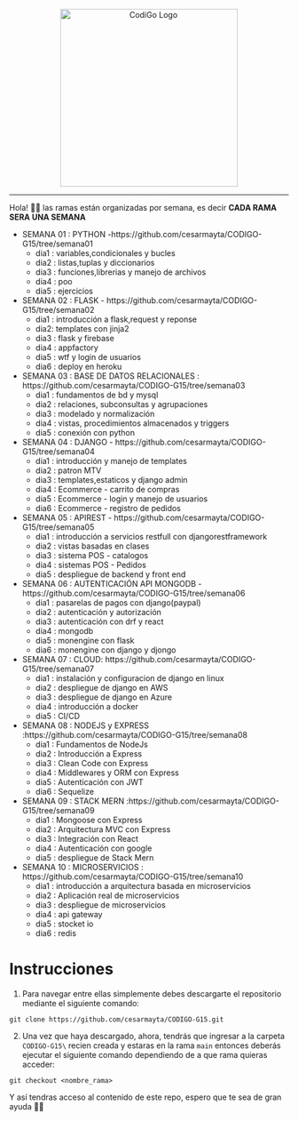 <p align="center">
  <a href="https://www.tecsup.edu.pe/desarrolloweb/" target="blank"><img src="https://www.tecsup.edu.pe/desarrolloweb/img/logo-cod.svg" width="320" alt="CodiGo Logo" /></a>
</p>

---

Hola! 👋🏻 las ramas están organizadas por semana, es decir **CADA RAMA SERA UNA SEMANA**

<ul>
  <li>SEMANA 01 : PYTHON  -https://github.com/cesarmayta/CODIGO-G15/tree/semana01
      <ul>
        <li>dia1 : variables,condicionales y bucles</li>
        <li>dia2 : listas,tuplas y diccionarios</li>
        <li>dia3 : funciones,librerias y manejo de archivos</li>
        <li>dia4 : poo</li>
        <li>dia5 : ejercicios</li>
      </ul>
  </li>
  <li>SEMANA 02 : FLASK - https://github.com/cesarmayta/CODIGO-G15/tree/semana02
      <ul>
        <li>dia1 : introducción a flask,request y reponse</li>
        <li>dia2: templates con jinja2</li>
        <li>dia3 : flask y firebase</li>
        <li>dia4 : appfactory</li>
        <li>dia5 : wtf y login de usuarios</li>
        <li>dia6 : deploy en heroku</li>
      </ul>
  </li>
  <li>SEMANA 03 : BASE DE DATOS RELACIONALES : https://github.com/cesarmayta/CODIGO-G15/tree/semana03
      <ul>
        <li>dia1 : fundamentos de bd y mysql</li>
        <li>dia2 : relaciones, subconsultas y agrupaciones</li>
        <li>dia3 : modelado y normalización</li>
        <li>dia4 : vistas, procedimientos almacenados y triggers</li>
        <li>dia5 : conexión con python</li>
      </ul>
  </li>
  <li>SEMANA 04 : DJANGO - https://github.com/cesarmayta/CODIGO-G15/tree/semana04
      <ul>
        <li>dia1 : introducción y manejo de templates</li>
        <li>dia2 : patron MTV</li>
        <li>dia3 : templates,estaticos y django admin</li>
        <li>dia4 : Ecommerce - carrito de compras</li>
        <li>dia5 : Ecommerce - login y manejo de usuarios</li>
        <li>dia6 : Ecommerce - registro de pedidos</li>
      </ul>
  </li>
  <li>SEMANA 05 : APIREST - https://github.com/cesarmayta/CODIGO-G15/tree/semana05
      <ul>
        <li>dia1 : introducción a servicios restfull con djangorestframework</li>
        <li>dia2 : vistas basadas en clases</li>
        <li>dia3 : sistema POS - catalogos</li>
        <li>dia4 : sistemas POS - Pedidos</li>
        <li>dia5 : despliegue de backend y front end</li>
      </ul>
  </li>
  <li>SEMANA 06 : AUTENTICACIÓN API MONGODB -https://github.com/cesarmayta/CODIGO-G15/tree/semana06
      <ul>
        <li>dia1 : pasarelas de pagos con django(paypal)</li>
        <li>dia2 : autenticación y autorización</li>
        <li>dia3 : autenticación con drf y react</li>
        <li>dia4 : mongodb</li>
        <li>dia5 : monengine con flask</li>
        <li>dia6 : monengine con django y djongo</li>
      </ul>
  </li>
  <li>SEMANA 07 : CLOUD: https://github.com/cesarmayta/CODIGO-G15/tree/semana07
      <ul>
        <li>dia1 : instalación y configuracion de django en linux</li>
        <li>dia2 : despliegue de django en AWS</li>
        <li>dia3 : despliegue de django en Azure</li>
        <li>dia4 : introducción a docker</li>
        <li>dia5 : CI/CD</li>
      </ul>
  </li>
  <li>SEMANA 08 : NODEJS y EXPRESS :https://github.com/cesarmayta/CODIGO-G15/tree/semana08
      <ul>
        <li>dia1 : Fundamentos de NodeJs</li>
        <li>dia2 : Introducción a Express</li>
        <li>dia3 : Clean Code con Express</li>
        <li>dia4 : Middlewares y ORM con Express</li>
        <li>dia5 : Autenticación con JWT</li>
        <li>dia6 : Sequelize</li>
      </ul>
  </li>
  <li>SEMANA 09 : STACK MERN :https://github.com/cesarmayta/CODIGO-G15/tree/semana09
      <ul>
        <li>dia1 : Mongoose con Express</li>
        <li>dia2 : Arquitectura MVC con Express</li>
        <li>dia3 : Integración con React</li>
        <li>dia4 : Autenticación con google</li>
        <li>dia5 : despliegue de Stack Mern</li>
      </ul>
  </li>
  <li>SEMANA 10 : MICROSERVICIOS : https://github.com/cesarmayta/CODIGO-G15/tree/semana10
      <ul>
        <li>dia1 : introducción a arquitectura basada en microservicios</li>
        <li>dia2 : Aplicación real de microservicios</li>
        <li>dia3 : despliegue de microservicios</li>
        <li>dia4 : api gateway</li>
        <li>dia5 : stocket io</li>
        <li>dia6 : redis</li>
      </ul>
  </li>
</ul>

# Instrucciones

1. Para navegar entre ellas simplemente debes descargarte el repositorio mediante el siguiente comando:

```
git clone https://github.com/cesarmayta/CODIGO-G15.git
```

2. Una vez que haya descargado, ahora, tendrás que ingresar a la carpeta `CODIGO-G15\` recien creada y estaras en la rama `main` entonces deberás ejecutar el siguiente comando dependiendo de a que rama quieras acceder:

```
git checkout <nombre_rama>
```

Y así tendras acceso al contenido de este repo, espero que te sea de gran ayuda 🙌🏻
